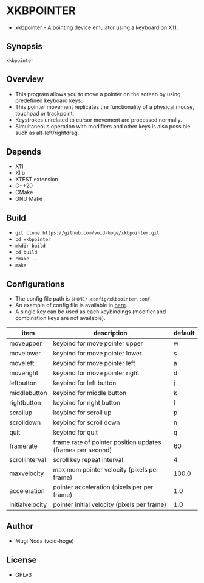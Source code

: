 # XKBPOINTER
- xkbpointer - A pointing device emulator using a keyboard on X11.

## Synopsis
`xkbpointer`

## Overview
- This program allows you to move a pointer on the screen by using predefined keyboard keys.
- This pointer movement replicates the functionality of a physical mouse, touchpad or trackpoint.
- Keystrokes unrelated to cursor movement are processed normally.
- Simultaneous operation with modifiers and other keys is also possible such as alt-left/rightdrag.

## Depends
- X11
- Xlib
- XTEST extension
- C++20
- CMake
- GNU Make

## Build
- `git clone https://github.com/void-hoge/xkbpointer.git`
- `cd xkbpointer`
- `mkdir build`
- `cd build`
- `cmake ..`
- `make`

## Configurations
- The config file path is `$HOME/.config/xkbpointer.conf`.
- An example of config file is available in [here](./xkbpointer.conf).
- A single key can be used as each keybindings (modifier and combination keys are not available).

| item            | description                                                | default |
|-----------------|------------------------------------------------------------|---------|
| moveupper       | keybind for move pointer upper                             | w       |
| movelower       | keybind for move pointer lower                             | s       |
| moveleft        | keybind for move pointer left                              | a       |
| moveright       | keybind for move pointer right                             | d       |
| leftbutton      | keybind for left button                                    | j       |
| middlebutton    | keybind for middle button                                  | k       |
| rightbutton     | keybind for right button                                   | l       |
| scrollup        | keybind for scroll up                                      | p       |
| scrolldown      | keybind for scroll down                                    | n       |
| quit            | keybind for quit                                           | q       |
| framerate       | frame rate of pointer position updates (frames per second) | 60      |
| scrollinterval  | scroll key repeat interval                                 | 4       |
| maxvelocity     | maximum pointer velocity (pixels per frame)                | 100.0   |
| acceleration    | pointer acceleration (pixels per per frame)                | 1.0     |
| initialvelocity | pointer initial velocity (pixels per frame)                | 1.0     |

## Author
- Mugi Noda (void-hoge)

## License
- GPLv3
